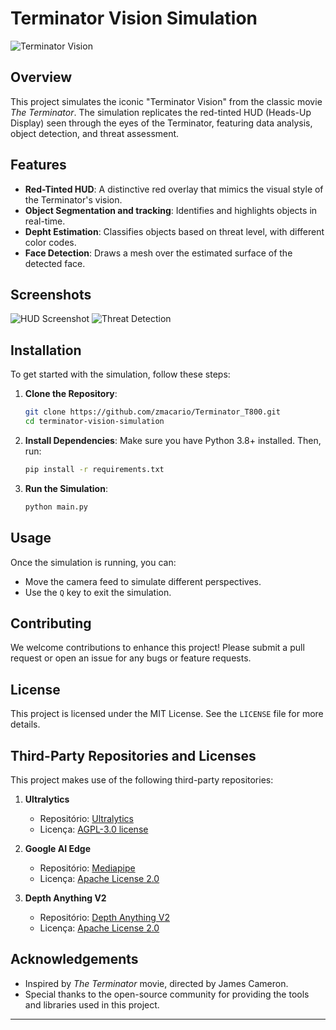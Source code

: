 # Terminator Vision Simulation

![Terminator Vision](./assets/terminator_vision_banner.png)

## Overview

This project simulates the iconic "Terminator Vision" from the classic movie *The Terminator*. The simulation replicates the red-tinted HUD (Heads-Up Display) seen through the eyes of the Terminator, featuring data analysis, object detection, and threat assessment.

## Features

- **Red-Tinted HUD**: A distinctive red overlay that mimics the visual style of the Terminator's vision.
- **Object Segmentation and tracking**: Identifies and highlights objects in real-time.
- **Depht Estimation**: Classifies objects based on threat level, with different color codes.
- **Face Detection**: Draws a mesh over the estimated surface of the detected face.

## Screenshots

![HUD Screenshot](./assets/hud_screenshot.png)
![Threat Detection](./assets/threat_detection.png)

## Installation

To get started with the simulation, follow these steps:

1. **Clone the Repository**:
    ```bash
    git clone https://github.com/zmacario/Terminator_T800.git
    cd terminator-vision-simulation
    ```

2. **Install Dependencies**:
    Make sure you have Python 3.8+ installed. Then, run:
    ```bash
    pip install -r requirements.txt
    ```

3. **Run the Simulation**:
    ```bash
    python main.py
    ```

## Usage

Once the simulation is running, you can:

- Move the camera feed to simulate different perspectives.
- Use the `Q` key to exit the simulation.

## Contributing

We welcome contributions to enhance this project! Please submit a pull request or open an issue for any bugs or feature requests.

## License

This project is licensed under the MIT License. See the `LICENSE` file for more details.

## Third-Party Repositories and Licenses

This project makes use of the following third-party repositories:

1. **Ultralytics**
   - Repositório: [Ultralytics](https://github.com/ultralytics/ultralytics)
   - Licença: [AGPL-3.0 license](https://github.com/ultralytics/ultralytics/blob/main/LICENSE)

2. **Google AI Edge**
   - Repositório: [Mediapipe](https://github.com/google-ai-edge/mediapipe)
   - Licença: [Apache License 2.0](https://github.com/google-ai-edge/mediapipe/blob/master/LICENSE)

3. **Depth Anything V2**
   - Repositório: [Depth Anything V2](https://github.com/DepthAnything/Depth-Anything-V2)
   - Licença: [Apache License 2.0](https://github.com/DepthAnything/Depth-Anything-V2/blob/main/LICENSE)


## Acknowledgements

- Inspired by *The Terminator* movie, directed by James Cameron.
- Special thanks to the open-source community for providing the tools and libraries used in this project.

---